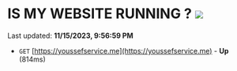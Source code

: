 # IS MY WEBSITE RUNNING ? [![](https://img.shields.io/static/v1?label=Sponsor&message=%E2%9D%A4&logo=GitHub&color=%23fe8e86)](https://github.com/sponsors/<username>)

Last updated: **11/15/2023, 9:56:59 PM**

- `GET` [https://youssefservice.me](https://youssefservice.me) - **Up** (814ms)
